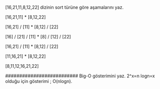 [16,21,11,8,12,22] dizinin sort türüne göre aşamalarını yaz.

[16,21,11] * [8,12,22]

[16,21] / [11] * [8,12] / [22]

[16] / [21] / [11] * [8] / [12] / [22]

[16,21] / [11] * [8,12] / [22]

[11,16,21] * [8,12,22]

[8,11,12,16,21,22]

##########################
Big-O gösterimini yaz.
2^x=n logn=x olduğu için gösterimi ; O(nlogn).